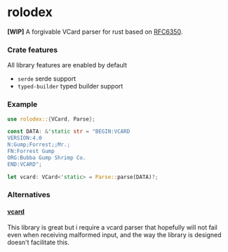 # rolodex
  **[WIP]** A forgivable VCard parser for rust based on [RFC6350](https://tools.ietf.org/html/rfc6350).
### Crate features
All library features are enabled by default
  - `serde` serde support
  - `typed-builder` typed builder support
### Example

```rust
use rolodex::{VCard, Parse};

const DATA: &'static str = "BEGIN:VCARD
VERSION:4.0
N:Gump;Forrest;;Mr.;
FN:Forrest Gump
ORG:Bubba Gump Shrimp Co.
END:VCARD";

let vcard: VCard<'static> = Parse::parse(DATA)?;
```
### Alternatives

  #### [vcard](https://docs.rs/vcard/0.4.8/vcard/)
  This library is great but i require a vcard parser that hopefully will not fail
  even when receiving malformed input, and the way the library is designed doesn't
  facilitate this.
